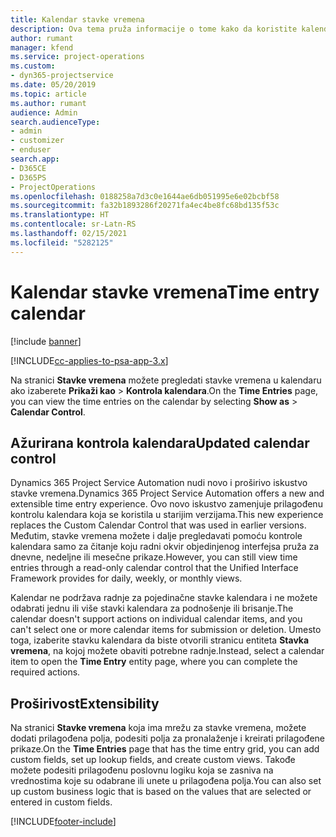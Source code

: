 ```yaml
---
title: Kalendar stavke vremena
description: Ova tema pruža informacije o tome kako da koristite kalendar stavke vremena.
author: rumant
manager: kfend
ms.service: project-operations
ms.custom:
- dyn365-projectservice
ms.date: 05/20/2019
ms.topic: article
ms.author: rumant
audience: Admin
search.audienceType:
- admin
- customizer
- enduser
search.app:
- D365CE
- D365PS
- ProjectOperations
ms.openlocfilehash: 0188258a7d3c0e1644ae6db051995e6e02bcbf58
ms.sourcegitcommit: fa32b1893286f20271fa4ec4be8fc68bd135f53c
ms.translationtype: HT
ms.contentlocale: sr-Latn-RS
ms.lasthandoff: 02/15/2021
ms.locfileid: "5282125"
---
```

# <a name="time-entry-calendar"></a><span data-ttu-id="968d9-103">Kalendar stavke vremena</span><span class="sxs-lookup"><span data-stu-id="968d9-103">Time entry calendar</span></span>

[!include [banner](../includes/psa-now-project-operations.md)]

[!INCLUDE[cc-applies-to-psa-app-3.x](../includes/cc-applies-to-psa-app-3x.md)]

<span data-ttu-id="968d9-104">Na stranici **Stavke vremena** možete pregledati stavke vremena u kalendaru ako izaberete **Prikaži kao** \> **Kontrola kalendara**.</span><span class="sxs-lookup"><span data-stu-id="968d9-104">On the **Time Entries** page, you can view the time entries on the calendar by selecting **Show as** \> **Calendar Control**.</span></span>

## <a name="updated-calendar-control"></a><span data-ttu-id="968d9-105">Ažurirana kontrola kalendara</span><span class="sxs-lookup"><span data-stu-id="968d9-105">Updated calendar control</span></span>

<span data-ttu-id="968d9-106">Dynamics 365 Project Service Automation nudi novo i proširivo iskustvo stavke vremena.</span><span class="sxs-lookup"><span data-stu-id="968d9-106">Dynamics 365 Project Service Automation offers a new and extensible time entry experience.</span></span> <span data-ttu-id="968d9-107">Ovo novo iskustvo zamenjuje prilagođenu kontrolu kalendara koja se koristila u starijim verzijama.</span><span class="sxs-lookup"><span data-stu-id="968d9-107">This new experience replaces the Custom Calendar Control that was used in earlier versions.</span></span> <span data-ttu-id="968d9-108">Međutim, stavke vremena možete i dalje pregledavati pomoću kontrole kalendara samo za čitanje koju radni okvir objedinjenog interfejsa pruža za dnevne, nedeljne ili mesečne prikaze.</span><span class="sxs-lookup"><span data-stu-id="968d9-108">However, you can still view time entries through a read-only calendar control that the Unified Interface Framework provides for daily, weekly, or monthly views.</span></span>

<span data-ttu-id="968d9-109">Kalendar ne podržava radnje za pojedinačne stavke kalendara i ne možete odabrati jednu ili više stavki kalendara za podnošenje ili brisanje.</span><span class="sxs-lookup"><span data-stu-id="968d9-109">The calendar doesn't support actions on individual calendar items, and you can't select one or more calendar items for submission or deletion.</span></span> <span data-ttu-id="968d9-110">Umesto toga, izaberite stavku kalendara da biste otvorili stranicu entiteta **Stavka vremena**, na kojoj možete obaviti potrebne radnje.</span><span class="sxs-lookup"><span data-stu-id="968d9-110">Instead, select a calendar item to open the **Time Entry** entity page, where you can complete the required actions.</span></span>

## <a name="extensibility"></a><span data-ttu-id="968d9-111">Proširivost</span><span class="sxs-lookup"><span data-stu-id="968d9-111">Extensibility</span></span>

<span data-ttu-id="968d9-112">Na stranici **Stavke vremena** koja ima mrežu za stavke vremena, možete dodati prilagođena polja, podesiti polja za pronalaženje i kreirati prilagođene prikaze.</span><span class="sxs-lookup"><span data-stu-id="968d9-112">On the **Time Entries** page that has the time entry grid, you can add custom fields, set up lookup fields, and create custom views.</span></span> <span data-ttu-id="968d9-113">Takođe možete podesiti prilagođenu poslovnu logiku koja se zasniva na vrednostima koje su odabrane ili unete u prilagođena polja.</span><span class="sxs-lookup"><span data-stu-id="968d9-113">You can also set up custom business logic that is based on the values that are selected or entered in custom fields.</span></span>


[!INCLUDE[footer-include](../includes/footer-banner.md)]